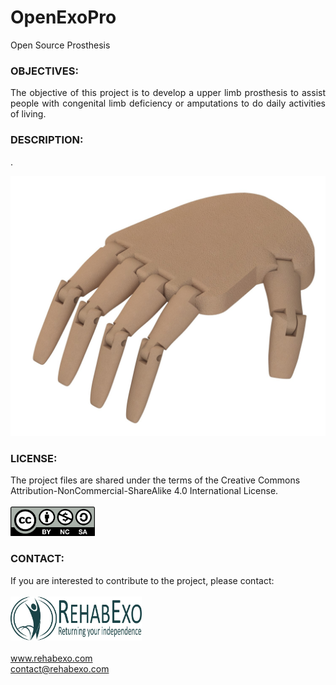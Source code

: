 # OpenExoPro
Open Source Prosthesis

### OBJECTIVES:
<P align="justify"> The objective of this project is to develop a upper limb prosthesis to assist people with congenital limb deficiency or amputations to do daily activities of living.

### DESCRIPTION:
<P align="justify"> .

![CAD-File](https://github.com/RehabExo/OpenExoPro/blob/main/CAD.JPG)

### LICENSE:
The project files are shared under the terms of the Creative Commons Attribution-NonCommercial-ShareAlike 4.0 International License. <br/><br/>
<img src="https://github.com/RehabExo/OpenExoPro/blob/main/by-nc-sa.png" width="135" height="47"><br/>

### CONTACT:
If you are interested to contribute to the project, please contact: <br/>  
<img src="https://github.com/RehabExo/OpenExoPro/blob/main/RehabExo_web.jpeg" width="210" height="70"> <br/>  
www.rehabexo.com <br/>
contact@rehabexo.com <br/>
